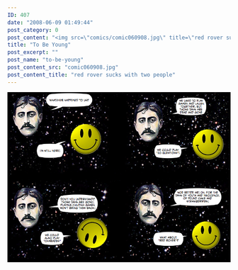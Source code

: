 ```yaml
---
ID: 407
date: "2008-06-09 01:49:44"
post_category: 0
post_content: "<img src=\"comics/comic060908.jpg\" title=\"red rover sucks with two people\" />"
title: "To Be Young"
post_excerpt: ""
post_name: "to-be-young"
post_content_src: "comic060908.jpg"
post_content_title: "red rover sucks with two people"
---
```



[![red rover sucks with two people](/comics-hi-res/comic060908.jpg)](/comics-hi-res/comic060908.jpg "red rover sucks with two people")
